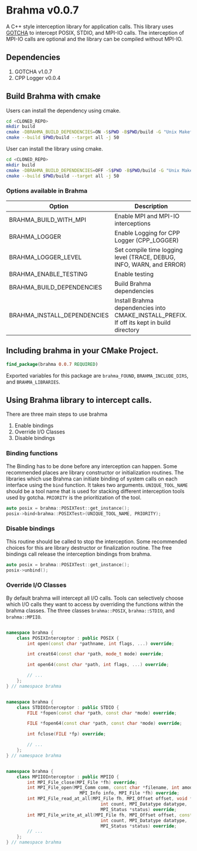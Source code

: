 # Brahma v0.0.7

A C++ style interception library for application calls. 
This library uses [GOTCHA](https://github.com/LLNL/GOTCHA) to intercept POSIX, STDIO, and MPI-IO calls. 
The interception of MPI-IO calls are optional and the library can be compiled without MPI-IO.

## Dependencies
1. GOTCHA v1.0.7
2. CPP Logger v0.0.4

## Build Brahma with cmake

Users can install the dependency using cmake.

```bash
cd <CLONED_REPO>
mkdir build
cmake -DBRAHMA_BUILD_DEPENDENCIES=ON -S$PWD -B$PWD/build -G "Unix Makefiles"
cmake --build $PWD/build --target all -j 50
```

User can install the library using cmake.

```bash
cd <CLONED_REPO>
mkdir build
cmake -DBRAHMA_BUILD_DEPENDENCIES=OFF -S$PWD -B$PWD/build -G "Unix Makefiles"
cmake --build $PWD/build --target all -j 50
```

### Options available in Brahma

| Option                | Description                                                            |
| --------------------- | ---------------------------------------------------------------------  |
| BRAHMA_BUILD_WITH_MPI | Enable MPI and MPI-IO interceptions                                    |
| BRAHMA_LOGGER         | Enable Logging for CPP Logger (CPP_LOGGER)                             |
| BRAHMA_LOGGER_LEVEL   | Set compile time logging level (TRACE, DEBUG, INFO, WARN, and ERROR)   |
| BRAHMA_ENABLE_TESTING | Enable testing                                                         |
| BRAHMA_BUILD_DEPENDENCIES | Build Brahma dependencies                                          |
| BRAHMA_INSTALL_DEPENDENCIES | Install Brahma dependencies into CMAKE_INSTALL_PREFIX. If off its kept in build directory                                                       |


## Including brahma in your CMake Project.

```cmake
find_package(brahma 0.0.7 REQUIRED)
```
Exported variables for this package are `brahma_FOUND`, `BRAHMA_INCLUDE_DIRS`, and `BRAHMA_LIBRARIES`.

## Using Brahma library to intercept calls.

There are three main steps to use brahma
1. Enable bindings
2. Override I/O Classes
3. Disable bindings


### Binding functions

The Binding has to be done before any interception can happen.
Some recommended places are library constructor or initialization routines.
The libraries which use Brahma can initiate binding of system calls on each interface using the `bind` function.
It takes two arguments. `UNIQUE_TOOL_NAME` should be a tool name that is used for stacking different interception tools used by gotcha.
`PRIORITY` is the prioritization of the tool.

```c++
auto posix = brahma::POSIXTest::get_instance();
posix->bind<brahma::POSIXTest>(UNIQUE_TOOL_NAME, PRIORITY);
```

### Disable bindings

This routine should be called to stop the interception.
Some recommended choices for this are library destructor or finalization routine.
The free bindings call release the interception bindings from brahma.

```c++
auto posix = brahma::POSIXTest::get_instance();
posix->unbind();
```

### Override I/O Classes

By default brahma will intercept all I/O calls. 
Tools can selectively choose which I/O calls they want to access by overriding the functions within the brahma classes.
The three classes `brahma::POSIX`, `brahma::STDIO`, and `brahma::MPIIO`.

```c++

namespace brahma {
    class POSIXInterceptor : public POSIX {
        int open(const char *pathname, int flags, ...) override;

        int creat64(const char *path, mode_t mode) override;

        int open64(const char *path, int flags, ...) override;

        // ...
    };
} // namespace brahma

```

```c++

namespace brahma {
    class STDIOInterceptor : public STDIO {
        FILE *fopen(const char *path, const char *mode) override;

        FILE *fopen64(const char *path, const char *mode) override;

        int fclose(FILE *fp) override;

        // ...
    };
} // namespace brahma

```

```c++

namespace brahma {
    class MPIIOInterceptor : public MPIIO {
        int MPI_File_close(MPI_File *fh) override;
        int MPI_File_open(MPI_Comm comm, const char *filename, int amode,
                            MPI_Info info, MPI_File *fh) override;
        int MPI_File_read_at_all(MPI_File fh, MPI_Offset offset, void *buf,
                                    int count, MPI_Datatype datatype,
                                    MPI_Status *status) override;
        int MPI_File_write_at_all(MPI_File fh, MPI_Offset offset, const void *buf,
                                    int count, MPI_Datatype datatype,
                                    MPI_Status *status) override;
        // ...
    };
} // namespace brahma

```